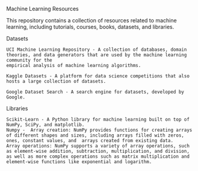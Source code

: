 Machine Learning Resources

This repository contains a collection of resources related to machine learning, including tutorials, courses, books, datasets, and libraries.

Datasets

    UCI Machine Learning Repository - A collection of databases, domain theories, and data generators that are used by the machine learning community for the  
    empirical analysis of machine learning algorithms.
          
    Kaggle Datasets - A platform for data science competitions that also hosts a large collection of datasets.

    Google Dataset Search - A search engine for datasets, developed by Google.


Libraries

    Scikit-Learn - A Python library for machine learning built on top of NumPy, SciPy, and matplotlib.
    Numpy -  Array creation: NumPy provides functions for creating arrays of different shapes and sizes, including arrays filled with zeros, ones, constant values, and  arrays created from existing data.   
    Array operations: NumPy supports a variety of array operations, such as element-wise addition, subtraction, multiplication, and division, as well as more complex operations such as matrix multiplication and element-wise functions like exponential and logarithm.
